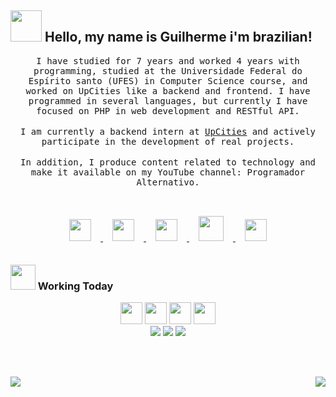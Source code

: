 ## <img src="https://raw.githubusercontent.com/alexnaiman/alexnaiman/master/resources/welcomeglitch.gif" width="50px" /> Hello, my name is Guilherme i'm brazilian!

<p align="center" >
  <samp>
   I have studied for 7 years and worked 4 years with programming, studied at the Universidade Federal do Espírito santo (UFES) in Computer Science course, and worked on UpCities like a backend and frontend. I have programmed in several languages, but currently I have focused on PHP in web development and RESTful API.
</samp>
<br/><br/>
<samp>
I am currently a backend intern at <a target="_blank" rel="noopener noreferrer" href="https://upcities.com.br/">UpCities</a> and actively participate in the development of real projects.
</samp>
<br/><br/>
<samp>
In addition, I produce content related to technology and make it available on my YouTube channel: Programador Alternativo.
  </samp>
  <br/>
  <br/>
</p>


<p align="center">
  <a href="https://www.linkedin.com/in/guilherme-freitas-da-silva/">
    <img src="https://raw.githubusercontent.com/alexnaiman/alexnaiman/master/resources/linkedin.webp"  width="35px" style="margin: 15px;" />
  </a>
  <a href="https://www.youtube.com/programador+alternativo">
    <img src="https://user-images.githubusercontent.com/38620899/117997597-7ac1af00-b319-11eb-8abc-2f1832508b34.png"  width="35px" style="margin: 15px;" />
   </a>
  <a href="https://www.instagram.com/programadoralternativo/">
    <img src="https://raw.githubusercontent.com/alexnaiman/alexnaiman/master/resources/instagram.webp"  width="35px" style="margin: 15px;" />
  </a>
  <a href="https://programadoralternativo.medium.com/">
    <img src="https://user-images.githubusercontent.com/38620899/117998441-4995ae80-b31a-11eb-8b2d-77527cb8f054.png" width="40px" style="margin: 15px;" />
  </a>
  <a href="mailto:freitasguinativo@gmail.com">
    <img src="https://raw.githubusercontent.com/alexnaiman/alexnaiman/master/resources/gmail.png" height="35px" style="margin: 15px;" />
  </a>
</p>

### <img src="https://raw.githubusercontent.com/alexnaiman/alexnaiman/master/resources/pickaxe.png" width="40px" /> Working Today
<p align="center">
   <a href="https://github.com/Freitas-gui?tab=repositories"><img src="https://user-images.githubusercontent.com/38620899/118056560-8d130b80-b360-11eb-93ff-c2df0e33dbb3.png" height="35px" style="vertical-align:top margin: 50px" /></a>
   <a href="https://github.com/Freitas-gui?tab=repositories"><img src="https://user-images.githubusercontent.com/38620899/118056183-d6169000-b35f-11eb-88c4-bb20eb83f24d.png" height="35px" style="vertical-align:top margin: 50px" /></a>
  <a href="https://github.com/Freitas-gui?tab=repositories"><img src="https://user-images.githubusercontent.com/38620899/118056947-3fe36980-b361-11eb-9b0b-84d9aa36f5f2.png" height="35px" style="vertical-align:top margin: 50px" /></a>
  <a href="https://github.com/Freitas-gui?tab=repositories"> <img src="https://user-images.githubusercontent.com/38620899/118057576-ab7a0680-b362-11eb-9ea5-044c4d0ab96e.png" height="35px" style="vertical-align:top margin: 50px" /></a>
  <br>
   <a href="https://github.com/Freitas-gui?tab=repositories"><img src="https://raw.githubusercontent.com/alexnaiman/alexnaiman/master/resources/dev/html.svg" /></a>
   <a href="https://github.com/Freitas-gui?tab=repositories"><img src="https://raw.githubusercontent.com/alexnaiman/alexnaiman/master/resources/dev/css3.svg"/></a>
   <a href="https://github.com/Freitas-gui?tab=repositories"><img src="https://raw.githubusercontent.com/alexnaiman/alexnaiman/master/resources/dev/js.svg" /></a>
 </p>

<br/><br/>

<p align="right">
<img align="left" src="https://github-readme-stats.vercel.app/api?username=Freitas-gui&theme=tokyonight&show_icons=true" />

<img  float="right" src="https://github-readme-stats.vercel.app/api/top-langs/?username=Freitas-gui&theme=tokyonight&show_icons=true" />

</p>



